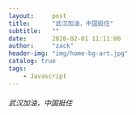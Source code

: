 ```yaml
---
layout:     post
title:      "武汉加油，中国挺住"
subtitle:   ""
date:       2020-02-01 11:11:00
author:     "zack"
header-img: "img/home-bg-art.jpg"
catalog: true
tags:
    - Javascript
---
```


###### 武汉加油，中国挺住
